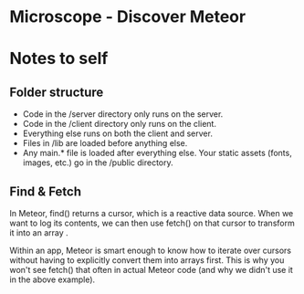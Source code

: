 # Microscope - Discover Meteor

# Notes to self

## Folder structure
* Code in the /server directory only runs on the server.
* Code in the /client directory only runs on the client.
* Everything else runs on both the client and server.
* Files in /lib are loaded before anything else.
* Any main.* file is loaded after everything else. Your static assets (fonts, images, etc.) go in the /public directory.

## Find & Fetch

In Meteor, find() returns a cursor, which is a reactive data source. When we
want to log its contents, we can then use fetch() on that cursor to transform it
into an array .

Within an app, Meteor is smart enough to know how to iterate over cursors
without having to explicitly convert them into arrays first. This is why you
won't see fetch() that often in actual Meteor code (and why we didn't use it in
the above example).
